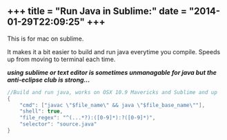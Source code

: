 +++
title = "Run Java in Sublime:"
date = "2014-01-29T22:09:25"
+++
---
This is for mac on sublime.

It makes it a bit easier to build and run java everytime you compile. Speeds up from moving to terminal each time.

***using sublime or text editor is sometimes unmanagable for java but the anti-eclipse club is strong...***

``` java
//Build and run java, works on OSX 10.9 Mavericks and Sublime and up
{
	"cmd": ["javac \"$file_name\" && java \"$file_base_name\""],
  	"shell": true,
  	"file_regex": "^(...*?):([0-9]*):?([0-9]*)",
  	"selector": "source.java"
}
```
